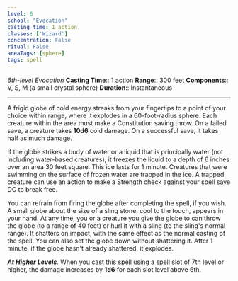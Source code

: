 ```yaml
---
level: 6
school: "Evocation"
casting_time: 1 action
classes: ['Wizard']
concentration: False
ritual: False
areaTags: [sphere]
tags: spell
---
```


_6th-level Evocation_
**Casting Time**:: 1 action
**Range**:: 300 feet
**Components**:: V, S, M (a small crystal sphere)
**Duration**:: Instantaneous

---

A frigid globe of cold energy streaks from your fingertips to a point of your choice within range, where it explodes in a 60-foot-radius sphere. Each creature within the area must make a Constitution saving throw. On a failed save, a creature takes **10d6** cold damage. On a successful save, it takes half as much damage.

If the globe strikes a body of water or a liquid that is principally water (not including water-based creatures), it freezes the liquid to a depth of 6 inches over an area 30 feet square. This ice lasts for 1 minute. Creatures that were swimming on the surface of frozen water are trapped in the ice. A trapped creature can use an action to make a Strength check against your spell save DC to break free.

You can refrain from firing the globe after completing the spell, if you wish. A small globe about the size of a sling stone, cool to the touch, appears in your hand. At any time, you or a creature you give the globe to can throw the globe (to a range of 40 feet) or hurl it with a sling (to the sling's normal range). It shatters on impact, with the same effect as the normal casting of the spell. You can also set the globe down without shattering it. After 1 minute, if the globe hasn't already shattered, it explodes.


**_At Higher Levels_**. When you cast this spell using a spell slot of 7th level or higher, the damage increases by **1d6** for each slot level above 6th.


